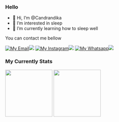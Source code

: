 ### Hello
- 👋 Hi, I’m @Candrandika
- 👀 I’m interested in sleep
- 🌱 I’m currently learning how to sleep well

You can contact me bellow

[![My Email](https://img.shields.io/badge/-white?style=for-the-badge&logo=gmail&logoColor=red)![](https://img.shields.io/badge/Gmail-red?style=for-the-badge)](mailto:candrandika999@gmail.com)
[![My Instagram](https://img.shields.io/badge/-white?style=for-the-badge&logo=instagram&logoColor=ff3050)![](https://img.shields.io/badge/Instagram-ff3251?style=for-the-badge)](https://www.instagram.com/candra_andika99)
[![My Whatsapp](https://img.shields.io/badge/-white?style=for-the-badge&logo=whatsapp&logoColor=success)![](https://img.shields.io/badge/Whatsapp-success?style=for-the-badge)](https://wa.me/628883456470)

<!---
Candrandika/Candrandika is a ✨ special ✨ repository because its `README.md` (this file) appears on your GitHub profile.
You can click the Preview link to take a look at your changes.
--->

### My Currently Stats
<div class="badge">
  <img src="https://github-readme-stats.vercel.app/api?username=candrandika&show_icons=true&theme=radical&hide_border=true" height="150px"/>
  <img src="https://github-readme-stats.vercel.app/api/top-langs/?username=candrandika&layout=compact&theme=radical&hide_border=true" height="150px"/>
</div>
